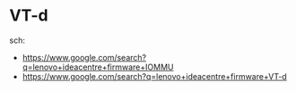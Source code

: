 # VT-d
sch:
- https://www.google.com/search?q=lenovo+ideacentre+firmware+IOMMU
- https://www.google.com/search?q=lenovo+ideacentre+firmware+VT-d
